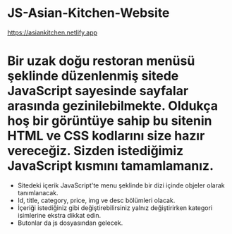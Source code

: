 # JS-Asian-Kitchen-Website
https://asiankitchen.netlify.app

# Bir uzak doğu restoran menüsü şeklinde düzenlenmiş sitede JavaScript sayesinde sayfalar arasında gezinilebilmekte. Oldukça hoş bir görüntüye sahip bu sitenin HTML ve CSS kodlarını size hazır vereceğiz. Sizden istediğimiz JavaScript kısmını tamamlamanız. 

* Sitedeki içerik JavaScript'te menu şeklinde bir dizi içinde objeler olarak tanımlanacak.
* Id, title, category, price, img ve desc bölümleri olacak.
* İçeriği istediğiniz gibi değiştirebilirsiniz yalnız değiştirirken kategori isimlerine ekstra dikkat edin.
* Butonlar da js dosyasından gelecek.
